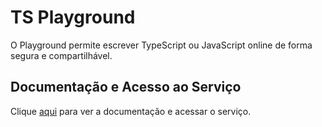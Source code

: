 # TS Playground

O Playground permite escrever TypeScript ou JavaScript online de forma segura e compartilhável.

## Documentação e Acesso ao Serviço

Clique [aqui](https://www.typescriptlang.org/play) para ver a documentação e acessar o serviço.